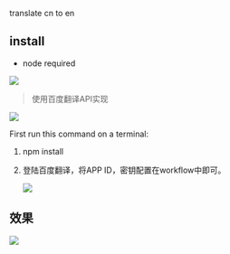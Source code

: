 translate cn to en

## install

- node required


[![](https://img.shields.io/badge/version-v1.0-green)](./Translate.alfredworkflow)



<!-- more -->
> 使用百度翻译API实现


[![](https://img.shields.io/badge/version-v1.0-green)](./Translate.alfredworkflow)

First run this command on a terminal:
 
 1. npm install
 2. 登陆百度翻译，将APP ID，密钥配置在workflow中即可。
 
    ![](screenshot.jpeg)

## 效果

![](./translate.gif)
